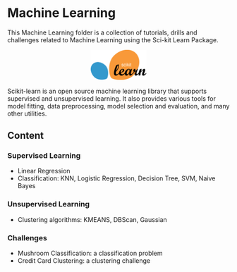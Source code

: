 # Machine Learning

This Machine Learning folder is a collection of tutorials, drills and challenges related to Machine Learning using the Sci-kit Learn Package.

<p align="center">
  <img src="https://github.com/kristof-becode/Machine-Learning/blob/master/Scikit_learn_logo.png" width=25% >
</p>

Scikit-learn is an open source machine learning library that supports supervised and unsupervised learning. It also provides various tools for model fitting, data preprocessing, model selection and evaluation, and many other utilities.

## Content

### Supervised Learning

* Linear Regression
* Classification: KNN, Logistic Regression, Decision Tree, SVM, Naive Bayes

### Unsupervised Learning

* Clustering algorithms: KMEANS, DBScan, Gaussian

### Challenges

 * Mushroom Classification: a classification problem
 * Credit Card Clustering: a clustering challenge

